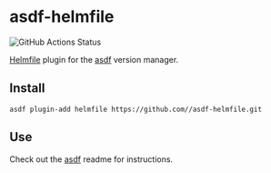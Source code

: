 # asdf-helmfile
![GitHub Actions Status](https://github.com/nwiizo/asdf-helmfile/workflows/Test/badge.svg?branch=main)

[Helmfile](https://github.com/roboll/helmfile) plugin for the [asdf](https://github.com/asdf-vm/asdf) version manager.

## Install

```
asdf plugin-add helmfile https://github.com//asdf-helmfile.git
```

## Use

Check out the [asdf](https://github.com/asdf-vm/asdf) readme for instructions.
